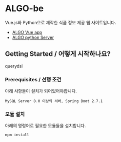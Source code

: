 # ALGO-be

Vue.js와 Python으로 제작한 식품 정보 제공 웹 사이트입니다.

+ [ALGO Vue app](https://github.com/YU-ALGO/algo-fe)
+ [ALGO python Server](https://github.com/YU-ALGO/algo-ai)

## Getting Started / 어떻게 시작하나요?
querydsl

### Prerequisites / 선행 조건

아래 사항들이 설치가 되어있어야합니다.

```
MySQL Server 8.0 이상의 서버, Spring Boot 2.7.1 
```

### 모듈 설치

아래의 명령어로 필요한 모듈들을 설치합니다.

```
npm install
```
